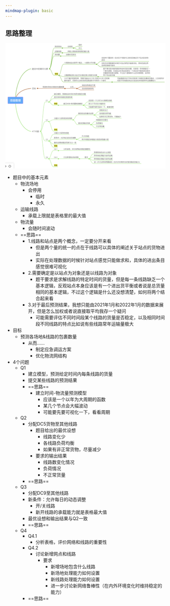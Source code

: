 ```yaml
---
mindmap-plugin: basic
---
```



## 思路整理
![思维导图](mindmap.png)
- 题目中的基本元素
    - 物流场地
        - 会停用
            - 临时
            - 永久
    - 运输线路
        - 承载上限就是表格里的最大值
    - 物流量
        - 会随时间波动
    - ==思路==
        - 1.线路和站点是两个概念，一定要分开来看
            - 但是两个量的统一的点在于线路可以具体的阐述关于站点的货物进出
            - 实际在处理数据的时候针对站点感觉只能做求和，具体的进出条目感觉很难可视化
        - 2.需要确定是以站点为对象还是以线路为对象
            - 题干要求是求解线路的特定时间的货量，但是每一条线路缺乏一个基本逻辑，反观站点本身应该是有一个进出货平衡或者说是总货量相同的基本逻辑，不过这个逻辑是什么还没想清楚，如何将两个结合起来看
        - 3.对于最后预测结果，我想只能由2021年1月和2022年1月的数据来展开，但是怎么加权或者说直接取平均我存一个疑问
            - 可能需要评估不同时间段某个线路的货量是否稳定，以及相同时间段不同线路的特点比如说有些线路常年运输量极大
- 目标
    - 预测各场地&线路的包裹数量
        - 从而……
            - 制定应急调运方案
            - 优化物流网结构
- 4个问题
    - Q1
        - 建立模型，预测给定时间内每条线路的货量
        - 提交某些线路的预测结果
        - ==思路==
            - 建立时间-物流量预测模型
                - 应该是一个以年为大周期的函数
                - 某几个节点会大幅波动
                - 可能要先要可视化一下，看看周期
    - Q2
        - 分配DC5货物至其他线路
            - 题目给出的最优设想
                - 线路变化少
                - 各线路负荷均衡
                - 如果有非正常货物，尽量减少
            - 要求的输出结果
                - 线路数变化情况
                - 负荷情况
                - 不正常货量
        - ==思路==
    - Q3
        - 分配DC9至其他线路
        - 新条件：允许每日的动态调整
            - 开/关线路
            - 新开线路的承载能力就是表格最大值
        - 最优设想和输出结果与Q2一致
        - ==思路==
    - Q4
        - Q4.1
            - 分析表格，评价网络和线路的重要性
        - Q4.2
            - 讨论新增网点和线路
                - 要求
                    - 新增场地包含什么线路
                    - 新场地处理能力如何设置
                    - 新线路处理能力如何设置
                    - 进一步讨论新网络鲁棒性（在内外环境变化时维持稳定的能力）
        - ==思路==